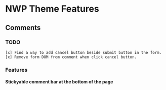 # NWP Theme Features


## Comments
### TODO
	[x] Find a way to add cancel button beside submit button in the form.
	[x] Remove form DOM from comment when click cancel button.
### Features
#### Stickyable comment bar at the bottom of the page
